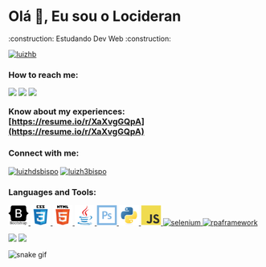 <link rel="stylesheet" href="style.css"> 
<h1>Olá 👋, Eu sou o Locideran</h1>
<p>:construction: Estudando Dev Web :construction:</p>

<p> <a href="https://github.com/ryo-ma/github-profile-trophy"><img src="https://github-profile-trophy.vercel.app/?username=luizhb&theme=dracula" alt="luizhb" /></a> </p>

<h3>
How to reach me:

 
<a href="mailto: luizh3bispo@gmail.com"   target="_blank"><img src="https://img.shields.io/badge/Gmail-D14836?style=for-the-badge&logo=gmail&logoColor=white" /></a>
<a href="https://www.duolingo.com/profile/LuizHDSB" target="blank"><img src="https://img.shields.io/badge/Duolingo-58CC02?style=for-the-badge&logo=Duolingo&logoColor=white" /></a>
<a href="https://open.spotify.com/user/12162880447" target="blank"><img src="https://img.shields.io/badge/Spotify-1ED760?&style=for-the-badge&logo=spotify&logoColor=white" /></a>

Know about my experiences: [https://resume.io/r/XaXvgGQpA](https://resume.io/r/XaXvgGQpA)
</h3>

<h3>Connect with me:</h3>
<p>
<a href="https://linkedin.com/in/luizhdsbispo" target="blank"><img align="center" src="https://raw.githubusercontent.com/rahuldkjain/github-profile-readme-generator/master/src/images/icons/Social/linked-in-alt.svg" alt="luizhdsbispo" height="30" width="40" /></a>
<a href="https://instagram.com/luizh3bispo" target="blank"><img align="center" src="https://raw.githubusercontent.com/rahuldkjain/github-profile-readme-generator/master/src/images/icons/Social/instagram.svg" alt="luizh3bispo" height="30" width="40" /></a>
</p> 

<h3>Languages and Tools:</h3>
<p>  <a href="https://getbootstrap.com" target="_blank" rel="noreferrer"> <img src="https://raw.githubusercontent.com/devicons/devicon/master/icons/bootstrap/bootstrap-plain-wordmark.svg" alt="bootstrap" width="40" height="40"/> </a> <a href="https://www.w3schools.com/css/" target="_blank" rel="noreferrer"> <img src="https://raw.githubusercontent.com/devicons/devicon/master/icons/css3/css3-original-wordmark.svg" alt="css3" width="40" height="40"/> </a> <a href="https://www.w3.org/html/" target="_blank" rel="noreferrer"> <img src="https://raw.githubusercontent.com/devicons/devicon/master/icons/html5/html5-original-wordmark.svg" alt="html5" width="40" height="40"/> </a> <a href="https://www.java.com" target="_blank" rel="noreferrer"> <img src="https://raw.githubusercontent.com/devicons/devicon/master/icons/java/java-original.svg" alt="java" width="40" height="40"/> </a> <a href="https://www.photoshop.com/en" target="_blank" rel="noreferrer"> <img src="https://raw.githubusercontent.com/devicons/devicon/master/icons/photoshop/photoshop-line.svg" alt="photoshop" width="40" height="40"/> </a> <a href="https://www.python.org" target="_blank" rel="noreferrer"> <img src="https://raw.githubusercontent.com/devicons/devicon/master/icons/python/python-original.svg" alt="python" width="40" height="40"/> </a> <a href="https://developer.mozilla.org/en-US/docs/Web/JavaScript" target="_blank" rel="noreferrer"> <img src="https://raw.githubusercontent.com/devicons/devicon/master/icons/javascript/javascript-original.svg" alt="javascript" width="40" height="40"/> <a href="https://www.selenium.dev" target="_blank" rel="noreferrer"> <img src="https://raw.githubusercontent.com/detain/svg-logos/780f25886640cef088af994181646db2f6b1a3f8/svg/selenium-logo.svg" alt="selenium" width="40" height="40"/> </a> <a href="https://rpaframework.org/" target="_blank" rel="noreferrer"> <img src="https://simpleicons.org/icons/robotframework.svg" alt="rpaframework" width="40" height="40"/> </a> </p>
 
<p>

<img height="180em" src="https://github-readme-stats.vercel.app/api?username=luizhb&show_icons=true&theme=tokyonight&include_all_commits=true&count_private=true"/>
<img height="180em" src="https://github-readme-stats.vercel.app/api/top-langs/?username=luizhb&layout=compact&langs_count=6&theme=tokyonight"/>
</p>

![snake gif](https://github.com/luizhb/luizhb/blob/output/github-contribution-grid-snake.svg)
